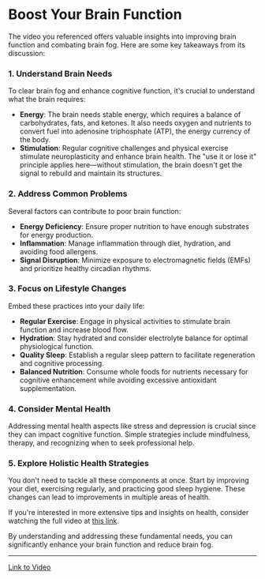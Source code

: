 # Boost Your Brain Function

The video you referenced offers valuable insights into improving brain function and combating brain fog. Here are some key takeaways from its discussion:

### 1. Understand Brain Needs
To clear brain fog and enhance cognitive function, it's crucial to understand what the brain requires:
- **Energy**: The brain needs stable energy, which requires a balance of carbohydrates, fats, and ketones. It also needs oxygen and nutrients to convert fuel into adenosine triphosphate (ATP), the energy currency of the body.
- **Stimulation**: Regular cognitive challenges and physical exercise stimulate neuroplasticity and enhance brain health. The "use it or lose it" principle applies here—without stimulation, the brain doesn't get the signal to rebuild and maintain its structures.

### 2. Address Common Problems
Several factors can contribute to poor brain function:
- **Energy Deficiency**: Ensure proper nutrition to have enough substrates for energy production.
- **Inflammation**: Manage inflammation through diet, hydration, and avoiding food allergens.
- **Signal Disruption**: Minimize exposure to electromagnetic fields (EMFs) and prioritize healthy circadian rhythms.

### 3. Focus on Lifestyle Changes
Embed these practices into your daily life:
- **Regular Exercise**: Engage in physical activities to stimulate brain function and increase blood flow.
- **Hydration**: Stay hydrated and consider electrolyte balance for optimal physiological function.
- **Quality Sleep**: Establish a regular sleep pattern to facilitate regeneration and cognitive processing.
- **Balanced Nutrition**: Consume whole foods for nutrients necessary for cognitive enhancement while avoiding excessive antioxidant supplementation.
  
### 4. Consider Mental Health
Addressing mental health aspects like stress and depression is crucial since they can impact cognitive function. Simple strategies include mindfulness, therapy, and recognizing when to seek professional help.

### 5. Explore Holistic Health Strategies
You don't need to tackle all these components at once. Start by improving your diet, exercising regularly, and practicing good sleep hygiene. These changes can lead to improvements in multiple areas of health.

If you're interested in more extensive tips and insights on health, consider watching the full video at [this link](https://youtu.be/NJ-CSraXmEY?si=_gF_chLl-ED2Zuyh). 

By understanding and addressing these fundamental needs, you can significantly enhance your brain function and reduce brain fog.

---

[Link to Video](https://youtu.be/NJ-CSraXmEY?si=_gF_chLl-ED2Zuyh)